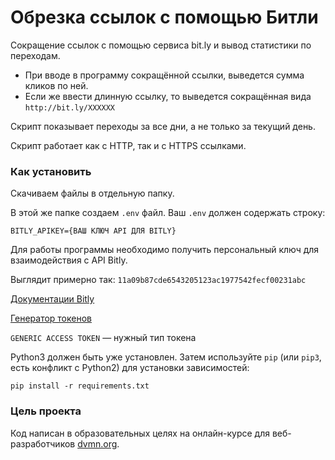 # Обрезка ссылок с помощью Битли

Сокращение ссылок с помощью сервиса bit.ly и вывод статистики по переходам.

* При вводе в программу сокращённой ссылки, выведется сумма кликов по ней.
* Если же ввести длинную ссылку, то выведется сокращённая вида `http://bit.ly/XXXXXX`

Скрипт показывает переходы за все дни, а не только за текущий день.

Скрипт работает как с HTTP, так и с HTTPS ссылками.

### Как установить

Скачиваем файлы в отдельную папку.

В этой же папке создаем `.env` файл. Ваш `.env` должен содержать строку:
```commandline
BITLY_APIKEY={ВАШ КЛЮЧ API ДЛЯ BITLY}
```
Для работы программы необходимо получить персональный ключ для взаимодействия с API Bitly.

Выглядит примерно так: `11a09b87cde6543205123ac1977542fecf00231abc`

[Документации Bitly](https://dev.bitly.com/get_started.html)

[Генератор токенов](https://bitly.com/a/oauth_apps)

`GENERIC ACCESS TOKEN` — нужный тип токена


Python3 должен быть уже установлен. 
Затем используйте `pip` (или `pip3`, есть конфликт с Python2) для установки зависимостей:
```
pip install -r requirements.txt
```

### Цель проекта

Код написан в образовательных целях на онлайн-курсе для веб-разработчиков [dvmn.org](https://dvmn.org/).